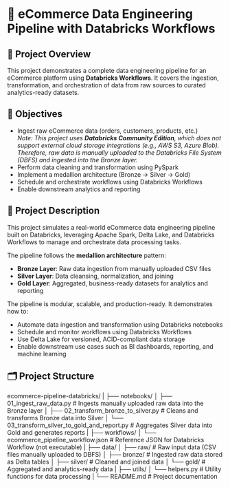 # 🛒 eCommerce Data Engineering Pipeline with Databricks Workflows

## 📌 Project Overview

This project demonstrates a complete data engineering pipeline for an eCommerce platform using **Databricks Workflows**. It covers the ingestion, transformation, and orchestration of data from raw sources to curated analytics-ready datasets.

## 🎯 Objectives

- Ingest raw eCommerce data (orders, customers, products, etc.)  
  _Note: This project uses **Databricks Community Edition**, which does not support external cloud storage integrations (e.g., AWS S3, Azure Blob). Therefore, raw data is manually uploaded to the Databricks File System (DBFS) and ingested into the Bronze layer._
- Perform data cleaning and transformation using PySpark
- Implement a medallion architecture (Bronze → Silver → Gold)
- Schedule and orchestrate workflows using Databricks Workflows
- Enable downstream analytics and reporting

## 📄 Project Description

This project simulates a real-world eCommerce data engineering pipeline built on Databricks, leveraging Apache Spark, Delta Lake, and Databricks Workflows to manage and orchestrate data processing tasks.

The pipeline follows the **medallion architecture** pattern:

- **Bronze Layer**: Raw data ingestion from manually uploaded CSV files
- **Silver Layer**: Data cleansing, normalization, and joining
- **Gold Layer**: Aggregated, business-ready datasets for analytics and reporting

The pipeline is modular, scalable, and production-ready. It demonstrates how to:

- Automate data ingestion and transformation using Databricks notebooks
- Schedule and monitor workflows using Databricks Workflows
- Use Delta Lake for versioned, ACID-compliant data storage
- Enable downstream use cases such as BI dashboards, reporting, and machine learning

## 🗂️ Project Structure
ecommerce-pipeline-databricks/
|
├── notebooks/
│   ├── 01_ingest_raw_data.py                     # Ingests manually uploaded raw data into the Bronze layer
│   ├── 02_transform_bronze_to_silver.py          # Cleans and transforms Bronze data into Silver
│   └── 03_transform_silver_to_gold_and_report.py # Aggregates Silver data into Gold and generates reports
|
├── workflows/
│   └── ecommerce_pipeline_workflow.json          # Reference JSON for Databricks Workflow (not executable)
|
├── data/
│   ├── raw/                                      # Raw input data (CSV files manually uploaded to DBFS)
│   ├── bronze/                                   # Ingested raw data stored as Delta tables
│   ├── silver/                                   # Cleaned and joined data
│   └── gold/                                     # Aggregated and analytics-ready data
|
├── utils/
│   └── helpers.py                                # Utility functions for data processing
|
└── README.md                                     # Project documentation

